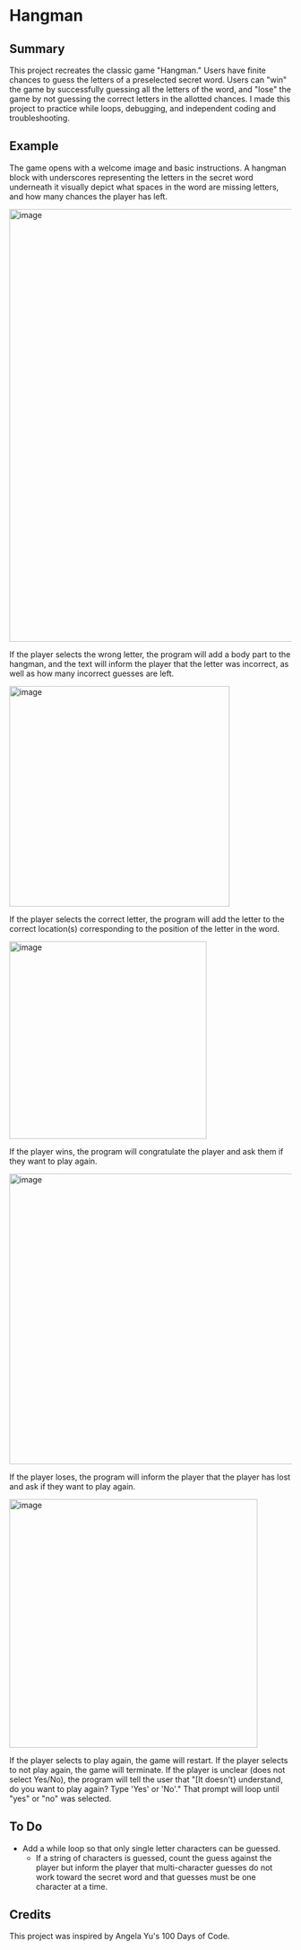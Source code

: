 # Hangman

## Summary 
This project recreates the classic game "Hangman." Users have finite chances to guess the letters of a preselected secret word. Users can "win" the game by successfully guessing all the letters of the word, and "lose" the game by not guessing the correct letters in the allotted chances. I made this project to practice while loops, debugging, and independent coding and troubleshooting. 

## Example 
The game opens with a welcome image and basic instructions. A hangman block with underscores representing the letters in the secret word underneath it visually depict what spaces in the word are missing letters, and how many chances the player has left. 

<img width="771" alt="image" src="https://user-images.githubusercontent.com/97318084/210282448-840afcfe-fa2c-4794-9ac1-3adc02727c7b.png">

If the player selects the wrong letter, the program will add a body part to the hangman, and the text will inform the player that the letter was incorrect, as well as how many incorrect guesses are left. 

<img width="393" alt="image" src="https://user-images.githubusercontent.com/97318084/210282665-133048ae-0b0d-4c71-837f-bf4fa15a949b.png">

If the player selects the correct letter, the program will add the letter to the correct location(s) corresponding to the position of the letter in the word. 

<img width="352" alt="image" src="https://user-images.githubusercontent.com/97318084/210282745-bf0f3d27-0434-4c67-bffa-dc05d67fd287.png">

If the player wins, the program will congratulate the player and ask them if they want to play again.

<img width="518" alt="image" src="https://user-images.githubusercontent.com/97318084/210282813-58552367-149f-4efc-93f0-46064467b6ab.png">

If the player loses, the program will inform the player that the player has lost and ask if they want to play again. 

<img width="443" alt="image" src="https://user-images.githubusercontent.com/97318084/210282853-8cf5cb47-7382-41c6-90fc-cd10bf335b24.png">

If the player selects to play again, the game will restart. If the player selects to not play again, the game will terminate. If the player is unclear (does not select Yes/No), the program will tell the user that "[It doesn't} understand, do you want to play again? Type 'Yes' or 'No'." That prompt will loop until "yes" or "no" was selected. 

## To Do
- Add a while loop so that only single letter characters can be guessed. 
    - If a string of characters is guessed, count the guess against the player but inform the player that multi-character guesses do not work toward the secret word and that guesses must be one character at a time. 


## Credits
This project was inspired by Angela Yu's 100 Days of Code. 
